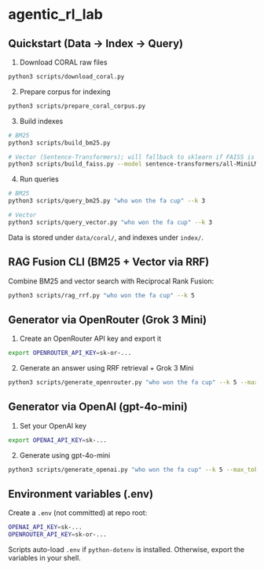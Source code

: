 # agentic_rl_lab

## Quickstart (Data → Index → Query)

1) Download CORAL raw files
```bash
python3 scripts/download_coral.py
```

2) Prepare corpus for indexing
```bash
python3 scripts/prepare_coral_corpus.py
```

3) Build indexes
```bash
# BM25
python3 scripts/build_bm25.py

# Vector (Sentence-Transformers); will fallback to sklearn if FAISS is unavailable
python3 scripts/build_faiss.py --model sentence-transformers/all-MiniLM-L6-v2
```

4) Run queries
```bash
# BM25
python3 scripts/query_bm25.py "who won the fa cup" --k 3

# Vector
python3 scripts/query_vector.py "who won the fa cup" --k 3
```

Data is stored under `data/coral/`, and indexes under `index/`.

## RAG Fusion CLI (BM25 + Vector via RRF)

Combine BM25 and vector search with Reciprocal Rank Fusion:
```bash
python3 scripts/rag_rrf.py "who won the fa cup" --k 5
```

## Generator via OpenRouter (Grok 3 Mini)

1) Create an OpenRouter API key and export it
```bash
export OPENROUTER_API_KEY=sk-or-...
```

2) Generate an answer using RRF retrieval + Grok 3 Mini
```bash
python3 scripts/generate_openrouter.py "who won the fa cup" --k 5 --max_tokens 256
```

## Generator via OpenAI (gpt-4o-mini)

1) Set your OpenAI key
```bash
export OPENAI_API_KEY=sk-...
```

2) Generate using gpt-4o-mini
```bash
python3 scripts/generate_openai.py "who won the fa cup" --k 5 --max_tokens 256
```

## Environment variables (.env)

Create a `.env` (not committed) at repo root:
```bash
OPENAI_API_KEY=sk-...
OPENROUTER_API_KEY=sk-or-...
```
Scripts auto-load `.env` if `python-dotenv` is installed. Otherwise, export the variables in your shell.
